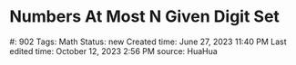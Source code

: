 # Numbers At Most N Given Digit Set

#: 902
Tags: Math
Status: new
Created time: June 27, 2023 11:40 PM
Last edited time: October 12, 2023 2:56 PM
source: HuaHua